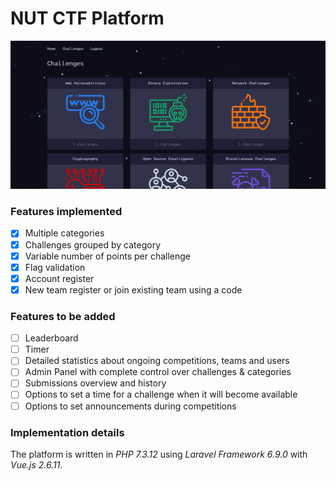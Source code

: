 # NUT CTF Platform

![CTF-Challenges-Dashboard](docs/screenshots/nut-challenges.png)

### Features implemented

- [x] Multiple categories
- [x] Challenges grouped by category
- [x] Variable number of points per challenge
- [x] Flag validation
- [x] Account register
- [x] New team register or join existing team using a code

### Features to be added

- [ ] Leaderboard
- [ ] Timer
- [ ] Detailed statistics about ongoing competitions, teams and users
- [ ] Admin Panel with complete control over challenges & categories
- [ ] Submissions overview and history
- [ ] Options to set a time for a challenge when it will become available
- [ ] Options to set announcements during competitions

### Implementation details

The platform is written in *PHP 7.3.12* using *Laravel Framework 6.9.0* with *Vue.js 2.6.11*.
